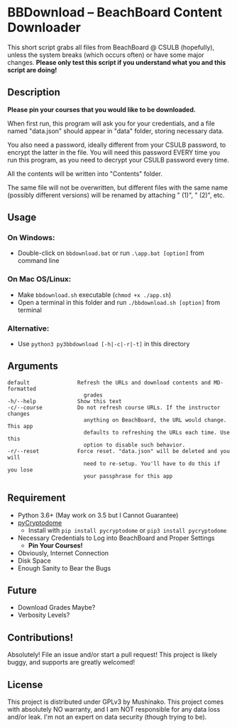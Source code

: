 #   BBDownload – BeachBoard Content Downloader
<!-- FIND THE GAME... -->
This short script grabs all files from BeachBoard @ CSULB (hopefully),
unless the system breaks (which occurs often) or have some major changes.
**Please only test this script if you understand what you and this script
are doing!**


## Description
**Please pin your courses that you would like to be downloaded.**

When first run, this program will ask you for your credentials, and a file
  named "data.json" should appear in "data" folder, storing necessary data.

You also need a password, ideally different from your CSULB password, to
encrypt the latter in the file. You will need this password EVERY time you
run this program, as you need to decrypt your CSULB password every time.

All the contents will be written into "Contents" folder.

The same file will not be overwritten, but different files with the same
name (possibly different versions) will be renamed by attaching " (1)",
" (2)", etc.


##  Usage
### On Windows:
- Double-click on `bbdownload.bat` or run `.\app.bat [option]` from command
  line

### On Mac OS/Linux:
- Make `bbdownload.sh` executable (`chmod +x ./app.sh`)
- Open a terminal in this folder and run `./bbdownload.sh [option]` from
  terminal

### Alternative:
- Use `python3 py3bbdownload [-h|-c|-r|-t]` in this directory


## Arguments
```
default               Refresh the URLs and download contents and MD-formatted
                        grades
-h/--help             Show this text
-c/--course           Do not refresh course URLs. If the instructor changes
                        anything on BeachBoard, the URL would change. This app
                        defaults to refreshing the URLs each time. Use this
                        option to disable such behavior.
-r/--reset            Force reset. "data.json" will be deleted and you will
                        need to re-setup. You'll have to do this if you lose
                        your passphrase for this app
```


##  Requirement
* Python 3.6+ (May work on 3.5 but I Cannot Guarantee)
* [pyCryptodome](https://www.pycryptodome.org/en/latest/index.html)
    * Install with `pip install pycryptodome` or `pip3 install pycryptodome`
* Necessary Credentials to Log into BeachBoard and Proper Settings
    * **Pin Your Courses!**
* Obviously, Internet Connection
* Disk Space
* Enough Sanity to Bear the Bugs


##  Future
* Download Grades Maybe?
* Verbosity Levels?


##  Contributions!
Absolutely! File an issue and/or start a pull request! This project is likely
buggy, and supports are greatly welcomed!


##  License
This project is distributed under GPLv3 by Mushinako. This project comes
with absolutely NO warranty, and I am NOT responsible for any data loss
and/or leak. I'm not an expert on data security (though trying to be).
